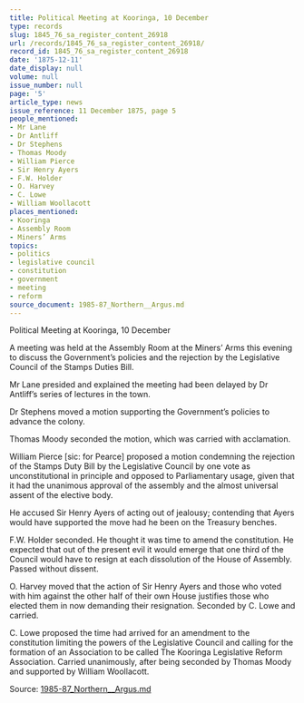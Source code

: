 ```yaml
---
title: Political Meeting at Kooringa, 10 December
type: records
slug: 1845_76_sa_register_content_26918
url: /records/1845_76_sa_register_content_26918/
record_id: 1845_76_sa_register_content_26918
date: '1875-12-11'
date_display: null
volume: null
issue_number: null
page: '5'
article_type: news
issue_reference: 11 December 1875, page 5
people_mentioned:
- Mr Lane
- Dr Antliff
- Dr Stephens
- Thomas Moody
- William Pierce
- Sir Henry Ayers
- F.W. Holder
- O. Harvey
- C. Lowe
- William Woollacott
places_mentioned:
- Kooringa
- Assembly Room
- Miners’ Arms
topics:
- politics
- legislative council
- constitution
- government
- meeting
- reform
source_document: 1985-87_Northern__Argus.md
---
```


Political Meeting at Kooringa, 10 December

A meeting was held at the Assembly Room at the Miners’ Arms this evening to discuss the Government’s policies and the rejection by the Legislative Council of the Stamps Duties Bill.

Mr Lane presided and explained the meeting had been delayed by Dr Antliff’s series of lectures in the town.

Dr Stephens moved a motion supporting the Government’s policies to advance the colony.

Thomas Moody seconded the motion, which was carried with acclamation.

William Pierce [sic: for Pearce] proposed a motion condemning the rejection of the Stamps Duty Bill by the Legislative Council by one vote as unconstitutional in principle and opposed to Parliamentary usage, given that it had the unanimous approval of the assembly and the almost universal assent of the elective body.

He accused Sir Henry Ayers of acting out of jealousy; contending that Ayers would have supported the move had he been on the Treasury benches.

F.W. Holder seconded.  He thought it was time to amend the constitution.  He expected that out of the present evil it would emerge that one third of the Council would have to resign at each dissolution of the House of Assembly.  Passed without dissent.

O. Harvey moved that the action of Sir Henry Ayers and those who voted with him against the other half of their own House justifies those who elected them in now demanding their resignation.   Seconded by C. Lowe and carried.

C. Lowe proposed the time had arrived for an amendment to the constitution limiting the powers of the Legislative Council and calling for the formation of an Association to be called The Kooringa Legislative Reform Association.  Carried unanimously, after being seconded by Thomas Moody and supported by William Woollacott.

Source: [1985-87_Northern__Argus.md](/downloads/markdown/1985-87_Northern__Argus.md)
